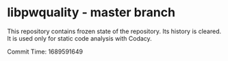 # libpwquality - master branch

This repository contains frozen state of the repository.
Its history is cleared. It is used only for static code
analysis with Codacy.

Commit Time: 1689591649